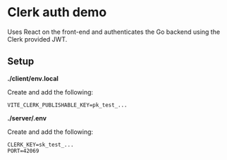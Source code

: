 # Clerk auth demo

Uses React on the front-end and authenticates the Go backend using the Clerk provided JWT.

## Setup

**./client/env.local**

Create and add the following:

```
VITE_CLERK_PUBLISHABLE_KEY=pk_test_...
```

**./server/.env**

Create and add the following:

``` 
CLERK_KEY=sk_test_...
PORT=42069
```
